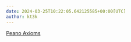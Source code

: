 ```yaml
---
date: 2024-03-25T10:22:05.642125585+00:00[UTC]
author: kt3k
---
```

[Peano Axioms](https://en.wikipedia.org/wiki/Peano_axioms)
